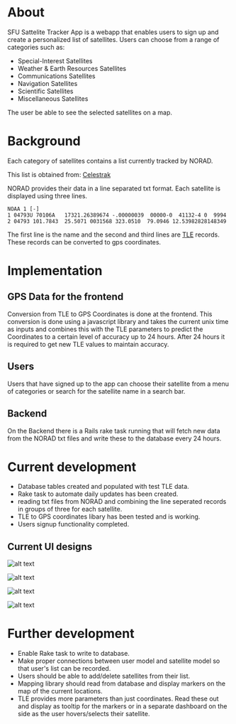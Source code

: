 # About  

SFU Sattelite Tracker App is a webapp that enables users to sign up and
create a personalized list of satellites. Users can choose from a range
of categories such as:

* Special-Interest Satellites
* Weather & Earth Resources Satellites
* Communications Satellites
* Navigation Satellites
* Scientific Satellites
* Miscellaneous Satellites

The user be able to see the selected satellites on a map.

# Background  

Each category of satellites contains a list currently tracked by NORAD.

This list is obtained from:
[Celestrak](https://www.celestrak.com/NORAD/elements)

NORAD provides their data in a line separated txt format.
Each satellite is displayed using three lines.  

`NOAA 1 [-]`  
`1 04793U 70106A   17321.26389674 -.00000039  00000-0  41132-4 0  9994`  
`2 04793 101.7843  25.5071 0031568 323.0510  79.0946 12.53982828148349`  

The first line is the name and the second and third lines are [TLE](https://spaceflight.nasa.gov/realdata/sightings/SSapplications/Post/JavaSSOP/SSOP_Help/tle_def.html) records.
These records can be converted to gps coordinates.

# Implementation  

## GPS Data for the frontend  

Conversion from TLE to GPS Coordinates is done at the frontend.
This conversion is done using a javascript library and takes the current unix time as inputs and combines this with the TLE parameters to predict the Coordinates to a certain level of accuracy up to 24 hours.
After 24 hours it is required to get new TLE values to maintain accuracy.

## Users  

Users that have signed up to the app can choose their satellite from a menu of categories or search for the satellite name in a search bar.

## Backend  

On the Backend there is a Rails rake task running that will fetch new data from the NORAD txt files and write these to the database every 24 hours.

# Current development  

* Database tables created and populated with test TLE data.
* Rake task to automate daily updates has been created.
* reading txt files from NORAD and combining the line seperated records in groups of three for each satellite.
* TLE to GPS coordinates libary has been tested and is working.
* Users signup functionality completed.

## Current UI designs  

![alt text](https://csil-git1.cs.surrey.sfu.ca/mhzhao/CMPT470Project/uploads/14edcc5cce5fd1b8ce26e67241f7a622/image.png "user menu")

![alt text](https://csil-git1.cs.surrey.sfu.ca/mhzhao/CMPT470Project/uploads/562449322e2d78ce3db6d73f67149823/image.png "User Login")

![alt text](https://csil-git1.cs.surrey.sfu.ca/mhzhao/CMPT470Project/uploads/a2a47edee1090a8543b1e93b34be94e9/image.png "User Dashboard V1")

![alt text](https://csil-git1.cs.surrey.sfu.ca/mhzhao/CMPT470Project/uploads/19b5ff64f8a06adf012f750b2f52f69e/image.png "User Dashboard V2")

# Further development  

* Enable Rake task to write to database.
* Make proper connections between user model and satellite model so that user's list can be recorded.
* Users should be able to add/delete satellites from their list.
* Mapping library should read from database and display markers on the map of the current locations.
* TLE provides more parameters than just coordinates. Read these out and display as tooltip for the markers or in a separate dashboard
on the side as the user hovers/selects their satellite.
